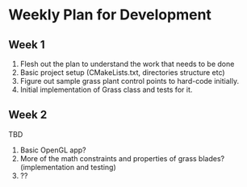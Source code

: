 # Weekly Plan for Development

## Week 1

1. Flesh out the plan to understand the work that needs to be done
2. Basic project setup (CMakeLists.txt, directories structure etc)
3. Figure out sample grass plant control points to hard-code initially.
4. Initial implementation of Grass class and tests for it.

## Week 2

TBD

1. Basic OpenGL app?
2. More of the math constraints and properties of grass blades? (implementation and testing)
3. ??